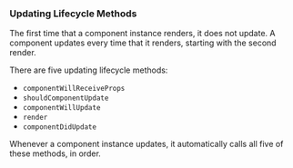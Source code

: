 ### Updating Lifecycle Methods

The first time that a component instance renders, it does not update. A component updates every time that it renders, starting with the second render.

There are five updating lifecycle methods:

* `componentWillReceiveProps`
* `shouldComponentUpdate`
* `componentWillUpdate`
* `render`
* `componentDidUpdate`

Whenever a component instance updates, it automatically calls all five of these methods, in order.